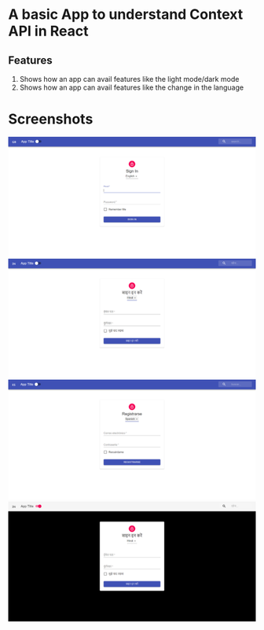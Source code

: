 # A basic App to understand Context API in React

## Features
1. Shows how an app can avail features like the light mode/dark mode
2. Shows how an app can avail features like the change in the language

# Screenshots
![image](/Screenshot61.png)
![image](/Screenshot62.png)
![image](/Screenshot63.png)
![image](/Screenshot64.png)